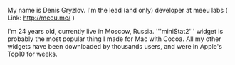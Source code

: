 

My name is Denis Gryzlov. I'm the lead (and only) developer at meeu labs 
( Link: http://meeu.me/ )

I'm 24 years old, currently live in Moscow, Russia.
'''miniStat2''' widget is probably the most popular thing I made for Mac with Cocoa. All my other widgets have been downloaded by thousands users, and were in Apple's Top10 for weeks.